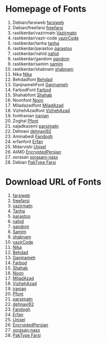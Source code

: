 # Homepage of Fonts

1.  Debian/farsiweb [farsiweb](https://packages.debian.org/sid/fonts-farsiweb)
2. Debian/freefarsi [freefarsi](https://packages.debian.org/sid/fonts-freefarsi)
3. rastikerdar/vazirmatn [Vazirmatn](https://github.com/rastikerdar/vazirmatn)
4. rastikerdar/vazir-code [vazirCode](https://github.com/rastikerdar/vazir-code-font)
5. rastikerdar/tanha [tanha](https://github.com/rastikerdar/tanha-font)
6. rastikerdar/parastoo [parastoo](https://github.com/rastikerdar/parastoo-font)
7.  rastikerdar/nahid [nahid](https://github.com/rastikerdar/nahid-font)
8.  rastikerdar/gandom [gandom](https://github.com/rastikerdar/gandom-font)
9.  rastikerdar/samim [samim](https://github.com/rastikerdar/samim-font)
10. rastikerdar/shabnam [shabnam](https://github.com/rastikerdar/shabnam-font)
11.  Nika [Nika](https://github.com/font-store/NikaFont)
12. Behdadfont [Behdad](https://github.com/font-store/BehdadFont)
13. GanjnamehFont [Ganjnameh](https://github.com/font-store/GanjnamehFont)
14. FarbodFont [Farbod](https://github.com/font-store/FarbodFont)
15. Shahabfont [Shahab](https://github.com/font-store/ShahabFont)
16.  Noonfont [Noon](https://github.com/font-store/NoonFont)
17.  Miladazadfont [MiladAzad](https://github.com/font-store/font-MiladAzad)
18.  VizhehAzadfont [VizhehAzad](https://github.com/font-store/font-VizhehAzad)
19. fontIranian [iranian](https://github.com/font-store/font-Iranian)
20.   Zoghal [Pfont](https://github.com/zoghal/pfont-1)
21.  sajadkazemi [parsimatn](https://github.com/SajadKazemi/parsimatn)
22.  Dehnavi [dehnavi92](https://github.com/dehnavi/dehnavi92)
23.  Aminabedi [Fandogh](https://github.com/aminabedi68/Fandogh)
24. erfanfont [Erfan](https://github.com/ekm507/erfan-font)
25. Mdarvishi [Unixel](https://github.com/MDarvishi5124/Unixel)
26. AliMD [EncryptedPersian](https://github.com/AliMD/Mokhtasat-Font)
27. xorasan [xorasani-nasx](https://github.com/xorasan/xorasani-nasx)
28. Debian [PakType Farsi](https://packages.debian.org/trixie/fonts-paktype)

# Download URL of Fonts

1. [farsiweb](http://deb.debian.org/debian/pool/main/f/fonts-farsiweb/fonts-farsiweb_0.4.dfsg.orig.tar.xz)
2. [freefarsi](http://deb.debian.org/debian/pool/main/f/fonts-freefarsi/fonts-freefarsi_1.0.0~beta1.orig.tar.bz2)
3. [vazirmatn](https://github.com/rastikerdar/vazirmatn/releases/download/v33.003/vazirmatn-v33.003.zip)
4. [Tanha](https://github.com/rastikerdar/tanha-font/releases/download/v0.10/tanha-font-v0.10.zip)
5. [parastoo](https://github.com/rastikerdar/parastoo-font/releases/download/v2.0.1/parastoo-font-v2.0.1.zip)
6. [nahid](https://github.com/rastikerdar/nahid-font/releases/download/v0.3.0/nahid-font-v0.3.0.zip)
7.  [gandom](https://github.com/rastikerdar/gandom-font/releases/download/v0.8/gandom-font-v0.8.zip)
8. [Samim](https://github.com/rastikerdar/samim-font/releases/download/v4.0.5/samim-font-v4.0.5.zip)
9. [shabnam](https://github.com/rastikerdar/shabnam-font/releases/download/v5.0.1/shabnam-font-v5.0.1.zip)
10. [vazirCode](https://github.com/rastikerdar/vazir-code-font/releases/download/v1.1.2/vazir-code-font-v1.1.2.zip)
11. [Nika](https://github.com/font-store/NikaFont/releases/download/v1.0.0/nika.v1.0.0.zip)
12. [Behdad](https://github.com/font-store/BehdadFont/releases/download/1.0.0/Behdad-1.0.0.zip)
13. [Ganjnameh](https://github.com/font-store/GanjnamehFont/releases/download/v0.0.4/pack.0.0.4.zip)
14. [Farbod](https://github.com/font-store/FarbodFont/releases/download/v3.2.5/Farbod-3.2.5.zip)
15. [Shahab](https://github.com/font-store/ShahabFont/releases/download/v0.0.2/pack.0.0.2.zip)
16.  [Noon](https://github.com/font-store/NoonFont/releases/download/0.9.0/Noon_0-9-0.zip)
17.  [MiladAzad](https://github.com/font-store/font-MiladAzad/archive/59f634e/font-MiladAzad-59f634e.tar.gz)
18.  [VizhehAzad](https://github.com/font-store/font-VizhehAzad/archive/e82a39f/font-VizhehAzad-e82a39f.tar.gz)
19. [iranian](https://github.com/font-store/font-Iranian/archive/dbce4f0/font-iranian-dbce4f0.tar.gz)
20.  [Pfont](https://github.com/zoghal/pfont-1/releases/tag/v0.300)
21.  [parsimatn](https://github.com/SajadKazemi/parsimatn/archive/ab3e192/parsimatn-ab3e192.tar.gz)
22.  [dehnavi92](https://github.com/dehnavi/dehnavi92/archive/b951a3a/dehnavi92-b951a3a.tar.gz)
23.  [Fandogh](https://github.com/aminabedi68/Fandogh/archive/08ff99b/Fandogh-08ff99b.tar.gz)
24. [Erfan](https://github.com/ekm507/erfan-font/releases/download/v1.0/erfan-font-ttf-v1.0.zip)
25. [Unixel](https://github.com/MDarvishi5124/Unixel/archive/refs/tags/1.0.zip)
26. [EncryptedPersian](https://github.com/AliMD/Mokhtasat-Font/archive/835dabc/Mokhtasat-Font-835dabc.tar.gz)
27. [xorasan-nasx](https://github.com/xorasan/xorasani-nasx/archive/4ea6f7d/xorasani-nasx-4ea6f7d.tar.gz)
28. [PakType Farsi](http://deb.debian.org/debian/pool/main/f/fonts-paktype/fonts-paktype_0.0svn20121225.orig.tar.bz2)
